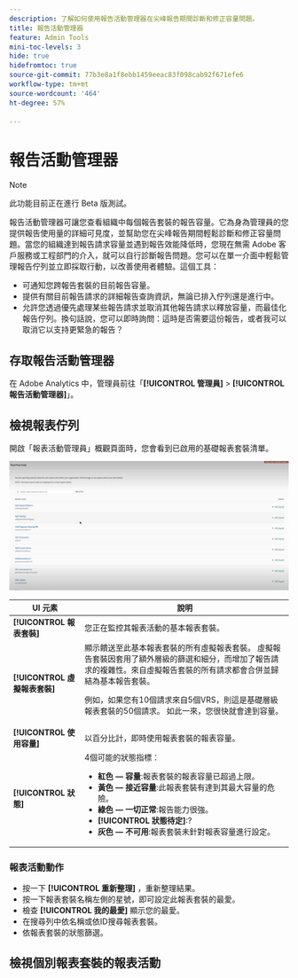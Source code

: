 ```yaml
---
description: 了解如何使用報告活動管理器在尖峰報告期間診斷和修正容量問題。
title: 報告活動管理器
feature: Admin Tools
mini-toc-levels: 3
hide: true
hidefromtoc: true
source-git-commit: 77b3e8a1f8ebb1459eeac83f098cab92f671efe6
workflow-type: tm+mt
source-wordcount: '464'
ht-degree: 57%

---
```



# 報告活動管理器

>[!NOTE]
>
>此功能目前正在進行 Beta 版測試。

報告活動管理器可讓您查看組織中每個報告套裝的報告容量。它為身為管理員的您提供報告使用量的詳細可見度，並幫助您在尖峰報告期間輕鬆診斷和修正容量問題。當您的組織達到報告請求容量並遇到報告效能降低時，您現在無需 Adobe 客戶服務或工程部門的介入，就可以自行診斷報告問題。您可以在單一介面中輕鬆管理報告佇列並立即採取行動，以改善使用者體驗。這個工具：

* 可通知您跨報告套裝的目前報告容量。
* 提供有關目前報告請求的詳細報告查詢資訊，無論已排入佇列還是進行中。
* 允許您透過優先處理某些報告請求並取消其他報告請求以釋放容量，而最佳化報告佇列。換句話說，您可以即時詢問：這時是否需要這份報告，或者我可以取消它以支持更緊急的報告？

## 存取報告活動管理器

在 Adobe Analytics 中，管理員前往「**[!UICONTROL 管理員]** > **[!UICONTROL 報告活動管理器]**」。

## 檢視報表佇列

開啟「報表活動管理員」概觀頁面時，您會看到已啟用的基礎報表套裝清單。

![報告佇列](assets/reporting-activity1.png)

| UI 元素 | 說明 |
| --- | --- |
| **[!UICONTROL 報表套裝]** | 您正在監控其報表活動的基本報表套裝。 |
| **[!UICONTROL 虛擬報表套裝]** | 顯示饋送至此基本報表套裝的所有虛擬報表套裝。 虛擬報告套裝因套用了額外層級的篩選和細分，而增加了報告請求的複雜性。來自虛擬報告套裝的所有請求都會合併並歸結為基本報告套裝。<p>例如，如果您有10個請求來自5個VRS，則這是基礎層級報表套裝的50個請求。 如此一來，您很快就會達到容量。 |
| **[!UICONTROL 使用容量]** | 以百分比計，即時使用報表套裝的報表容量。 |
| **[!UICONTROL 狀態]** | 4個可能的狀態指標： <ul><li>**紅色 — 容量**:報表套裝的報表容量已超過上限。</li><li>**黃色 — 接近容量**:此報表套裝有達到其最大容量的危險。</li><li>**綠色 — 一切正常**:報告能力很強。</li><li>**[!UICONTROL 狀態待定]**:?</li><li>**灰色 — 不可用**:報表套裝未針對報表容量進行設定。</li></ul> |

### 報表活動動作

* 按一下 **[!UICONTROL 重新整理]** ，重新整理結果。
* 按一下報表套裝名稱左側的星號，即可設定此報表套裝的最愛。
* 檢查 **[!UICONTROL 我的最愛]** 顯示您的最愛。
* 在搜尋列中依名稱或依ID搜尋報表套裝。
* 依報表套裝的狀態篩選。

## 檢視個別報表套裝的報表活動



